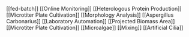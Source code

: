 [[fed-batch]]
[[Online Monitoring]]
[[Heterologous Protein Production]]
[[Microtiter Plate Cultivation]]
[[Morphology Analysis]]
[[Aspergillus Carbonarius]]
[[Laboratory Automation]]
[[Projected Biomass Area]]
[[Microtiter Plate Cultivation]]
[[Microalgae]]
[[Mixing]]
[[Artificial Cilia]]
